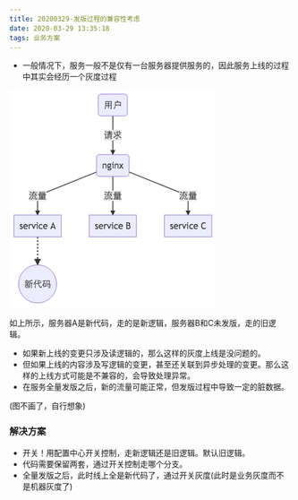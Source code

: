 ```yaml
---
title: 20200329-发版过程的兼容性考虑
date: 2020-03-29 13:35:18
tags: 业务方案
---
```


+ 一般情况下，服务一般不是仅有一台服务器提供服务的，因此服务上线的过程中其实会经历一个灰度过程

![](20200329-发版过程的兼容性考虑/mermaid-diagram-20200329140016.png)

如上所示，服务器A是新代码，走的是新逻辑，服务器B和C未发版，走的旧逻辑。

+ 如果新上线的变更只涉及读逻辑的，那么这样的灰度上线是没问题的。
+ 但如果上线的内容涉及写逻辑的变更，甚至还关联到异步处理的变更。那么这样的上线方式可能是不兼容的，会导致处理异常。
+ 在服务全量发版之后，新的流量可能正常，但发版过程中导致一定的脏数据。

(图不画了，自行想象)

### 解决方案
+ 开关！用配置中心开关控制，走新逻辑还是旧逻辑。默认旧逻辑。
+ 代码需要保留两套，通过开关控制走哪个分支。
+ 全量发版之后，此时线上全是新代码了，通过开关灰度(此时是业务灰度而不是机器灰度了)

